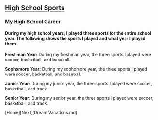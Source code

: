 ## [High School Sports](https://www.theatlantic.com/education/archive/2013/09/when-did-competitive-sports-take-over-american-childhood/279868/)

### My High School Career

#### During my high school years, I played three sports for the entire school year. The following shows the sports I played and what year I played them.

**Freshman Year:** During my freshman year, the three sports I played were soccer, basketball, and baseball.

**Sophomore Year:** During my sophomore year, the three sports I played were soccer, basketball, and baseball.

**Junior Year:** During my junior year, the three sports I played were soccer, basketball, and track

**Senior Year:** During my senior year, the three sports I played were soccer, basketball, and track.

[Home][Next](Dream Vacations.md)
